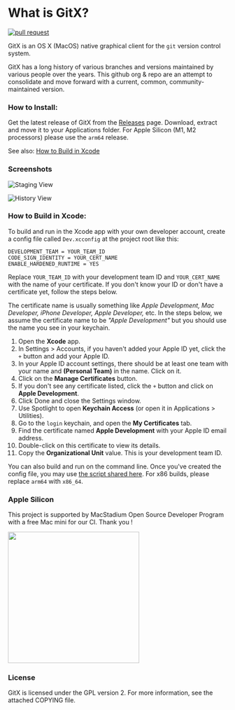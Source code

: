 # What is GitX?

[![pull request](https://github.com/gitx/gitx/actions/workflows/BuildPR.yml/badge.svg)](https://github.com/gitx/gitx/actions/workflows/BuildPR.yml)

GitX is an OS X (MacOS) native graphical client for the `git` version
control system.

GitX has a long history of various branches and versions maintained by
various people over the years. This github org & repo are an attempt to
consolidate and move forward with a current, common, community-maintained
version.

### How to Install:

Get the latest release of GitX from the [Releases](https://github.com/gitx/gitx/releases)
page. Download, extract and move it to your Applications folder.
For Apple Silicon (M1, M2 processors) please use the `arm64` release.

See also: [How to Build in Xcode](#how-to-build-in-xcode)

### Screenshots

![Staging View](screenshot-stage.png)

![History View](screenshot-history.png)

### How to Build in Xcode:

To build and run in the Xcode app with your own developer account, create
a config file called `Dev.xcconfig` at the project root like this:

```
DEVELOPMENT_TEAM = YOUR_TEAM_ID
CODE_SIGN_IDENTITY = YOUR_CERT_NAME
ENABLE_HARDENED_RUNTIME = YES
```

Replace `YOUR_TEAM_ID` with your development team ID and `YOUR_CERT_NAME` with the name of your certificate.
If you don't know your ID or don't have a certificate yet, follow the steps below.

The certificate name is usually something like _Apple Development, Mac Developer, iPhone Developer, Apple Developer,_ etc.
In the steps below, we assume the certificate name to be _"Apple Development"_ but you should use the name you see in your keychain.

1. Open the **Xcode** app.
2. In Settings > Accounts, if you haven't added your Apple ID yet, click the `+` button and add your Apple ID.
3. In your Apple ID account settings, there should be at least one team with your name and **(Personal Team)** in the name. Click on it.
4. Click on the **Manage Certificates** button.
5. If you don't see any certificate listed, click the `+` button and click on **Apple Development**.
6. Click Done and close the Settings window.
7. Use Spotlight to open **Keychain Access** (or open it in Applications > Utilities).
8. Go to the `login` keychain, and open the **My Certificates** tab.
9. Find the certificate named **Apple Development** with your Apple ID email address.
10. Double-click on this certificate to view its details.
11. Copy the **Organizational Unit** value. This is your development team ID.

You can also build and run on the command line. Once you've created the config file,
you may use [the script shared here](https://github.com/gitx/gitx/discussions/366#discussion-4897466).
For x86 builds, please replace `arm64` with `x86_64`.

### Apple Silicon

This project is supported by MacStadium Open Source Developer Program with a free Mac mini for our CI. Thank you !

<img src="https://uploads-ssl.webflow.com/5ac3c046c82724970fc60918/5c019d917bba312af7553b49_MacStadium-developerlogo.png" width="300" />

### License

GitX is licensed under the GPL version 2. For more information, see the attached COPYING file.
